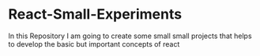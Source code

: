 # React-Small-Experiments
In this Repository I am going to create some small small projects that helps to develop the basic but important concepts of react
